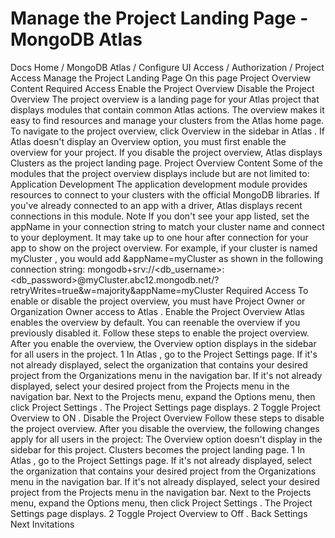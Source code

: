 # Manage the Project Landing Page - MongoDB Atlas


Docs Home / MongoDB Atlas / Configure UI Access / Authorization / Project Access Manage the Project Landing Page On this page Project Overview Content Required Access Enable the Project Overview Disable the Project Overview The project overview is a landing page for your Atlas project that
displays modules that contain common Atlas actions. The
overview makes it easy to find resources and manage your
clusters from the Atlas home page. To navigate to the project overview, click Overview in the
sidebar in Atlas . If Atlas doesn't display an Overview option, you must first enable the overview for your
project. If you disable the project overview, Atlas displays Clusters as the project landing page. Project Overview Content Some of the modules that the project overview displays include but are
not limited to: Application Development The application development module provides resources to connect to
your clusters with the official MongoDB libraries.
If you've already connected to an app with a driver, Atlas displays
recent connections in this module. Note If you don't see your app listed, set the appName in your connection string to match your cluster name
and connect to your deployment. It may take up to one hour after
connection for your app to show on the project overview. For example, if your cluster is named myCluster , you would add &appName=myCluster as
shown in the following connection string: mongodb+srv://<db_username>:<db_password>@myCluster.abc12.mongodb.net/?retryWrites=true&w=majority&appName=myCluster Required Access To enable or disable the project overview, you must have Project Owner or Organization Owner access to Atlas . Enable the Project Overview Atlas enables the overview by default. You can reenable the
overview if you previously disabled it. Follow these steps to enable the project overview.
After you enable the overview, the Overview option
displays in the sidebar for all users in the project. 1 In Atlas , go to the Project Settings page. If it's not already displayed, select the organization that
contains your desired project from the Organizations menu in the
navigation bar. If it's not already displayed, select your desired project
from the Projects menu in the navigation bar. Next to the Projects menu, expand the Options menu, then click Project Settings . The Project Settings page
displays. 2 Toggle Project Overview to ON . Disable the Project Overview Follow these steps to disable the project overview. After you disable
the overview, the following changes apply for all users in the project: The Overview option doesn't display in the
sidebar for this project. Clusters becomes the project landing page. 1 In Atlas , go to the Project Settings page. If it's not already displayed, select the organization that
contains your desired project from the Organizations menu in the
navigation bar. If it's not already displayed, select your desired project
from the Projects menu in the navigation bar. Next to the Projects menu, expand the Options menu, then click Project Settings . The Project Settings page
displays. 2 Toggle Project Overview to Off . Back Settings Next Invitations
